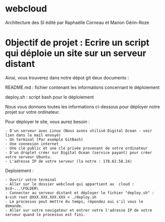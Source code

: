 # webcloud

Architecture des SI édité par Raphaëlle Corneau et Marion Gérin-Roze


# 0bjectif de projet : Ecrire un script qui déploie un site sur un serveur distant 

Ainsi, vous trouverez dans notre dépot git deux documents :

README.md : fichier contenant les informations concernant le déploiement

deploy.sh : script bash pour le déploiement 

Nous vous donnons toutes les informations ci-dessous pour déployer notre projet sur votre ordinateur. 

Pour déployer le site, vous aurez besoin : 

    - D'un serveur avec Linux (Nous avons utilisé Digital Ocean - voir lien dans le mail envoyé)
    - Un terminal (Par exemple GitBash)
    - Une connexion internet 
    - Une clé public et une clé privée provenant de votre ordinateur 
    - D'un droplet créer sur Digital Ocean (service payant) pour créer votre serveur Ubuntu.
    - L'adresse IP de votre serveur (la notre : 178.62.58.24)

Deploiement :

    - Ouvrir votre terminal 
    - Aller sur le dossier webcloud qui appartient au  cloud : $cd~...\FOLDER\
    - Connecter au serveur distant et déployer le fichier "deploy.sh" : $~ssh root @XXX.XXX.XXX.XXX < ./deploy.sh
    - Le processus peut mettre du temps, répondez oui s'il vous le demande. 
    - Aller sur votre navigateur et entrer votre l'adresse IP de votre serveur quand le processus est fini. 
